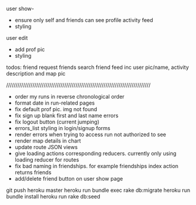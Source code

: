 user show-
- ensure only self and friends can see profile activity feed
- styling

user edit
- add prof pic
- styling

todos:
friend request
friends
search
friend feed
inc user pic/name, activity description and map pic

/////////////////////////////////////////////////////////////////////////////


- order my runs in reverse chronological order
- format date in run-related pages
- fix default prof pic. img not found
- fix sign up blank first and last name errors
- fix logout button (current jumping)
- errors_list styling in login/signup forms
- render errors when trying to access run not authorized to see
- render map details in chart
- update route JSON views
- give loading actions corresponding reducers. currently only using loading reducer for routes
- fix bad naming in friendships. for example friendships index action returns friends
- add/delete friend button on user show page

git push heroku master
heroku run bundle exec rake db:migrate
heroku run bundle install
heroku run rake db:seed
